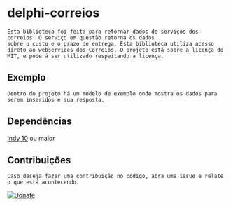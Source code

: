 # delphi-correios

	Esta biblioteca foi feita para retornar dados de serviços dos correios. O serviço em questão retorna os dados 
	sobre o custo e o prazo de entrega. Esta biblioteca utiliza acesso direto ao webservices dos Correios. O projeto está sobre a licença do MIT, e poderá ser utilizado respeitando a licença.

## Exemplo
	
	Dentro do projeto há um modelo de exemplo onde mostra os dados para serem inseridos e sua resposta.

## Dependências

  [Indy 10](http://www.indyproject.org/index.en.aspx) ou maior  
  
## Contribuições

	Caso deseja fazer uma contribuição no código, abra uma issue e relate o que está acontecendo.
  
[![Donate](https://img.shields.io/badge/Donate-PayPal-green.svg)](https://www.paypal.com/cgi-bin/webscr?cmd=_s-xclick&hosted_button_id=ESCVYR6BAB9EW)
